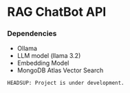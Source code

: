 # RAG ChatBot API

### Dependencies
- Ollama
- LLM model (llama 3.2)
- Embedding Model
- MongoDB Atlas Vector Search

`HEADSUP: Project is under development.`